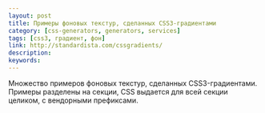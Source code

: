 ```yaml
---
layout: post
title: Примеры фоновых текстур, сделанных CSS3-градиентами
category: [css-generators, generators, services]
tags: [css3, градиент, фон]
link: http://standardista.com/cssgradients/
description:
keywords:
---
```


<p>Множество примеров фоновых текстур, сделанных CSS3-градиентами. Примеры разделены на секции, CSS выдается для всей секции целиком, с вендорными префиксами.</p>
